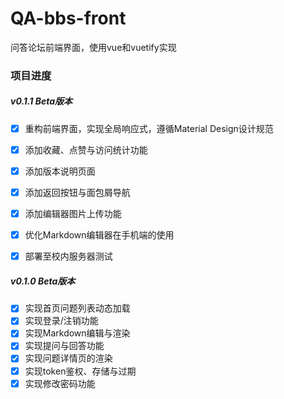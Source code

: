 # QA-bbs-front
问答论坛前端界面，使用vue和vuetify实现

### 项目进度

##### v0.1.1 Beta版本
- [x] 重构前端界面，实现全局响应式，遵循Material Design设计规范
- [x] 添加收藏、点赞与访问统计功能
- [x] 添加版本说明页面
- [x] 添加返回按钮与面包屑导航
- [x] 添加编辑器图片上传功能
- [x] 优化Markdown编辑器在手机端的使用
- [x] 部署至校内服务器测试


##### v0.1.0 Beta版本
- [x] 实现首页问题列表动态加载
- [x] 实现登录/注销功能
- [x] 实现Markdown编辑与渲染
- [x] 实现提问与回答功能
- [x] 实现问题详情页的渲染
- [x] 实现token鉴权、存储与过期
- [x] 实现修改密码功能
